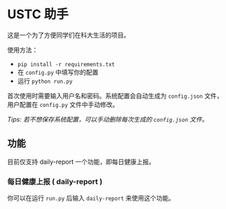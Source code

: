 # USTC 助手

这是一个为了方便同学们在科大生活的项目。

使用方法：

- `pip install -r requirements.txt`
- 在 `config.py` 中填写你的配置
- 运行 `python run.py` 

首次使用时需要输入用户名和密码。系统配置会自动生成为 `config.json` 文件，用户配置在 `config.py` 文件中手动修改。

*Tips: 若不想保存系统配置，可以手动删除每次生成的 `config.json` 文件。*

## 功能

目前仅支持 daily-report 一个功能，即每日健康上报。

### 每日健康上报 ( daily-report )

你可以在运行 `run.py` 后输入 `daily-report` 来使用这个功能。

